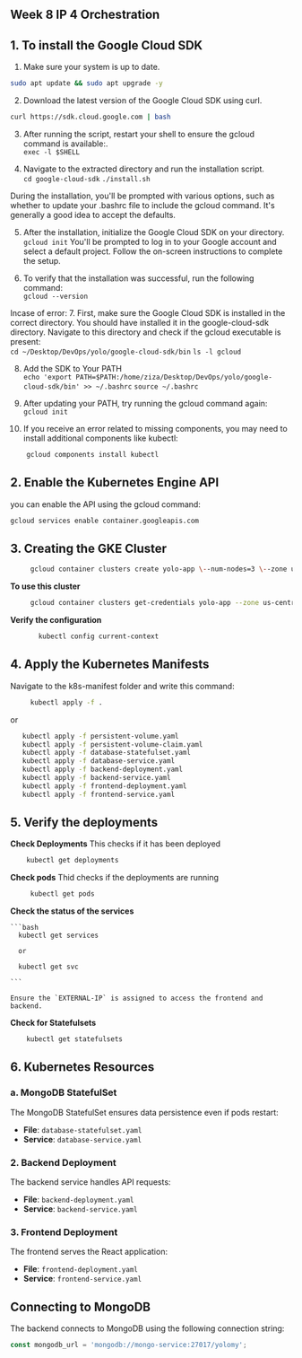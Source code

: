 ## Week 8 IP 4 Orchestration

## 1. To install the Google Cloud SDK

1. Make sure your system is up to date.<br>
```bash 
sudo apt update && sudo apt upgrade -y
```

2. Download the latest version of the Google Cloud SDK using curl.<br>

```bash
curl https://sdk.cloud.google.com | bash
```


3. After running the script, restart your shell to ensure the gcloud command is available:.<br>
`exec -l $SHELL`

4. Navigate to the extracted directory and run the installation script.<br>
`cd google-cloud-sdk`
`./install.sh`

During the installation, you'll be prompted with various options, such as whether to update your .bashrc file to include the gcloud command. It's generally a good idea to accept the defaults.

5. After the installation, initialize the Google Cloud SDK on your directory.<br>
`gcloud init`
You'll be prompted to log in to your Google account and select a default project. Follow the on-screen instructions to complete the setup.

6. To verify that the installation was successful, run the following command:<br>
`gcloud --version`

Incase of error:
7. First, make sure the Google Cloud SDK is installed in the correct directory. You should have installed it in the google-cloud-sdk directory. Navigate to this directory and check if the gcloud executable is present:<br>
`cd ~/Desktop/DevOps/yolo/google-cloud-sdk/bin`
`ls -l gcloud`

8. Add the SDK to Your PATH<br>
`echo 'export PATH=$PATH:/home/ziza/Desktop/DevOps/yolo/google-cloud-sdk/bin' >> ~/.bashrc`
`source ~/.bashrc`

9. After updating your PATH, try running the gcloud command again:<br>
`gcloud init`

10. If you receive an error related to missing components, you may need to install additional components like kubectl:<br>
```bash
    gcloud components install kubectl
```

## 2. Enable the Kubernetes Engine API
you can enable the API using the gcloud command:<br>
```bash
gcloud services enable container.googleapis.com
```

## 3.  Creating the GKE Cluster
```bash
     gcloud container clusters create yolo-app \--num-nodes=3 \--zone us-central1-a
```

**To use this cluster**
```bash
     gcloud container clusters get-credentials yolo-app --zone us-central1-a --project yolo-app-432518
```

**Verify the configuration**
```bash
       kubectl config current-context
```

## 4. Apply the Kubernetes Manifests
Navigate to the k8s-manifest folder and write this command:

```bash
     kubectl apply -f .
```
or

 ```bash
    kubectl apply -f persistent-volume.yaml
    kubectl apply -f persistent-volume-claim.yaml
    kubectl apply -f database-statefulset.yaml
    kubectl apply -f database-service.yaml
    kubectl apply -f backend-deployment.yaml
    kubectl apply -f backend-service.yaml
    kubectl apply -f frontend-deployment.yaml
    kubectl apply -f frontend-service.yaml
```

## 5. Verify the deployments

**Check Deployments**
This checks if it has been deployed
```bash
    kubectl get deployments
```

**Check pods**
Thid checks if the deployments are running
```bash
     kubectl get pods
```

**Check the status of the services**

    ```bash
      kubectl get services

      or 
      
      kubectl get svc

    ```

    Ensure the `EXTERNAL-IP` is assigned to access the frontend and backend.

**Check for Statefulsets**
```bash
    kubectl get statefulsets
```

## 6. Kubernetes Resources

### a. MongoDB StatefulSet

The MongoDB StatefulSet ensures data persistence even if pods restart:

- **File**: `database-statefulset.yaml`
- **Service**: `database-service.yaml`

### 2. Backend Deployment

The backend service handles API requests:

- **File**: `backend-deployment.yaml`
- **Service**: `backend-service.yaml`

### 3. Frontend Deployment

The frontend serves the React application:

- **File**: `frontend-deployment.yaml`
- **Service**: `frontend-service.yaml`

## Connecting to MongoDB

The backend connects to MongoDB using the following connection string:

```javascript
const mongodb_url = 'mongodb://mongo-service:27017/yolomy';



















